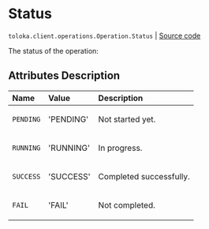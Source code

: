 # Status
`toloka.client.operations.Operation.Status` | [Source code](https://github.com/Toloka/toloka-kit/blob/v1.1.4/src/client/operations.py#L68)

The status of the operation:

## Attributes Description

| Name | Value | Description |
| :------| :-----------| :----------| 
`PENDING`|'PENDING'|<p>Not started yet.</p>
`RUNNING`|'RUNNING'|<p>In progress.</p>
`SUCCESS`|'SUCCESS'|<p>Completed successfully.</p>
`FAIL`|'FAIL'|<p>Not completed.</p>
